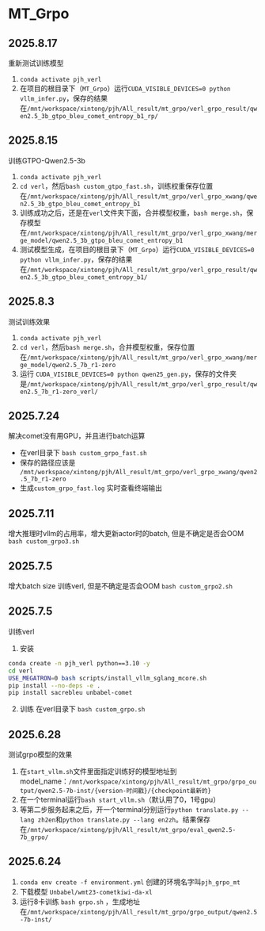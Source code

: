 # MT_Grpo
## 2025.8.17
重新测试训练模型
1. `conda activate pjh_verl`
2. 在项目的根目录下（`MT_Grpo`）运行`CUDA_VISIBLE_DEVICES=0 python vllm_infer.py`，保存的结果在`/mnt/workspace/xintong/pjh/All_result/mt_grpo/verl_grpo_result/qwen2.5_3b_gtpo_bleu_comet_entropy_b1_rp/`

## 2025.8.15
训练GTPO-Qwen2.5-3b
1. `conda activate pjh_verl`
2. `cd verl`，然后`bash custom_gtpo_fast.sh`，训练权重保存位置在`/mnt/workspace/xintong/pjh/All_result/mt_grpo/verl_grpo_xwang/qwen2.5_3b_gtpo_bleu_comet_entropy_b1`
3. 训练成功之后，还是在`verl`文件夹下面，合并模型权重，`bash merge.sh`，保存模型在`/mnt/workspace/xintong/pjh/All_result/mt_grpo/verl_grpo_xwang/merge_model/qwen2.5_3b_gtpo_bleu_comet_entropy_b1`
4. 测试模型生成，在项目的根目录下（`MT_Grpo`）运行`CUDA_VISIBLE_DEVICES=0 python vllm_infer.py`，保存的结果在`/mnt/workspace/xintong/pjh/All_result/mt_grpo/verl_grpo_result/qwen2.5_3b_gtpo_bleu_comet_entropy_b1/`

## 2025.8.3
测试训练效果
1. `conda activate pjh_verl`
2. `cd verl`，然后`bash merge.sh`，合并模型权重，保存位置在`/mnt/workspace/xintong/pjh/All_result/mt_grpo/verl_grpo_xwang/merge_model/qwen2.5_7b_r1-zero`
3. 运行 `CUDA_VISIBLE_DEVICES=0 python qwen25_gen.py`，保存的文件夹是`/mnt/workspace/xintong/pjh/All_result/mt_grpo/verl_grpo_result/qwen2.5_7b_r1-zero_verl/`


## 2025.7.24
解决comet没有用GPU，并且进行batch运算
- 在verl目录下 `bash custom_grpo_fast.sh`
- 保存的路径应该是 `/mnt/workspace/xintong/pjh/All_result/mt_grpo/verl_grpo_xwang/qwen2.5_7b_r1-zero`
- 生成`custom_grpo_fast.log` 实时查看终端输出


## 2025.7.11
增大推理时vllm的占用率，增大更新actor时的batch, 但是不确定是否会OOM
`bash custom_grpo3.sh`

## 2025.7.5
增大batch size 训练verl, 但是不确定是否会OOM
`bash custom_grpo2.sh`

## 2025.7.5
训练verl
1. 安装
```bash
conda create -n pjh_verl python==3.10 -y
cd verl
USE_MEGATRON=0 bash scripts/install_vllm_sglang_mcore.sh
pip install --no-deps -e .
pip install sacrebleu unbabel-comet
```
2. 训练
在verl目录下 `bash custom_grpo.sh`


## 2025.6.28
测试grpo模型的效果
1. 在`start_vllm.sh`文件里面指定训练好的模型地址到model_name：`/mnt/workspace/xintong/pjh/All_result/mt_grpo/grpo_output/qwen2.5-7b-inst/{version-时间戳}/{checkpoint最新的} `
2. 在一个terminal运行`bash start_vllm.sh`（默认用了0，1号gpu）
3. 等第二步服务起来之后，开一个terminal分别运行`python translate.py --lang zh2en`和`python translate.py --lang en2zh`。结果保存在`/mnt/workspace/xintong/pjh/All_result/mt_grpo/eval_qwen2.5-7b_grpo/`

## 2025.6.24
1. `conda env create -f environment.yml` 创建的环境名字叫`pjh_grpo_mt`
2. 下载模型 `Unbabel/wmt23-cometkiwi-da-xl`
3. 运行8卡训练 `bash grpo.sh` ，生成地址在`/mnt/workspace/xintong/pjh/All_result/mt_grpo/grpo_output/qwen2.5-7b-inst/`
